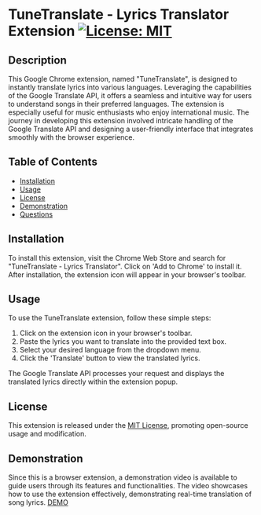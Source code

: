 # TuneTranslate - Lyrics Translator Extension [![License: MIT](https://img.shields.io/badge/License-MIT-yellow.svg)](https://opensource.org/licenses/MIT)

## Description

This Google Chrome extension, named "TuneTranslate", is designed to instantly translate lyrics into various languages. Leveraging the capabilities of the Google Translate API, it offers a seamless and intuitive way for users to understand songs in their preferred languages. The extension is especially useful for music enthusiasts who enjoy international music. The journey in developing this extension involved intricate handling of the Google Translate API and designing a user-friendly interface that integrates smoothly with the browser experience.

## Table of Contents

- [Installation](#installation)
- [Usage](#usage)
- [License](#license)
- [Demonstration](#demonstration)
- [Questions](#questions)

## Installation

To install this extension, visit the Chrome Web Store and search for "TuneTranslate - Lyrics Translator". Click on 'Add to Chrome' to install it. After installation, the extension icon will appear in your browser's toolbar.

## Usage

To use the TuneTranslate extension, follow these simple steps:
1. Click on the extension icon in your browser's toolbar.
2. Paste the lyrics you want to translate into the provided text box.
3. Select your desired language from the dropdown menu.
4. Click the 'Translate' button to view the translated lyrics.

The Google Translate API processes your request and displays the translated lyrics directly within the extension popup.

## License

This extension is released under the [MIT License](https://opensource.org/licenses/MIT), promoting open-source usage and modification.

## Demonstration

Since this is a browser extension, a demonstration video is available to guide users through its features and functionalities. The video showcases how to use the extension effectively, demonstrating real-time translation of song lyrics.
[DEMO](https://youtu.be/J4bbTkhyt7w)
